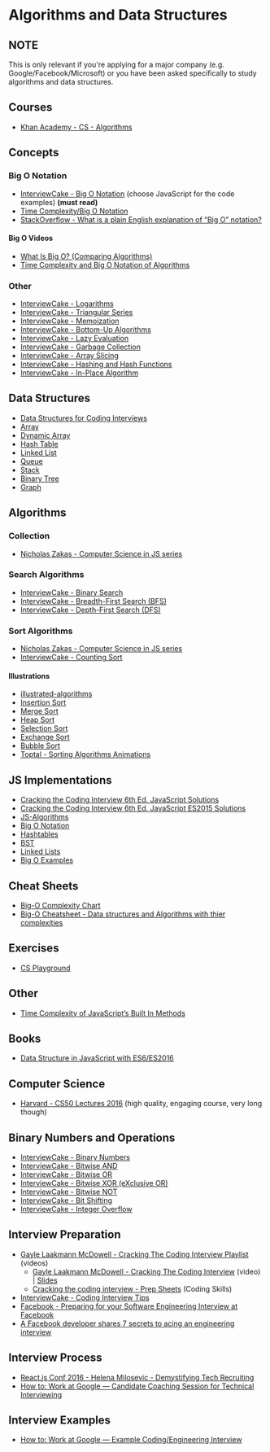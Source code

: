 Algorithms and Data Structures
===============================

NOTE
-----

This is only relevant if you're applying for a major company (e.g. Google/Facebook/Microsoft) or you
have been asked specifically to study algorithms and data structures.

Courses
---------

- [Khan Academy - CS - Algorithms](https://www.khanacademy.org/computing/computer-science/algorithms)

Concepts
---------

### Big O Notation

- [InterviewCake - Big O Notation](https://www.interviewcake.com/article/javascript/big-o-notation-time-and-space-complexity) (choose JavaScript for the code examples) **(must read)**
- [Time Complexity/Big O Notation](https://medium.com/javascript-scene/time-complexity-big-o-notation-1a4310c3ee4b)
- [StackOverflow - What is a plain English explanation of “Big O” notation?](http://stackoverflow.com/questions/487258/what-is-a-plain-english-explanation-of-big-o-notation)

#### Big O Videos

- [What Is Big O? (Comparing Algorithms)](https://www.youtube.com/watch?v=MyeV2_tGqvw)
- [Time Complexity and Big O Notation of Algorithms](https://www.youtube.com/watch?v=GhFmRmCK2Ck)

### Other

- [InterviewCake - Logarithms](https://www.interviewcake.com/article/python/logarithms)
- [InterviewCake - Triangular Series](https://www.interviewcake.com/concept/javascript/triangular-series)
- [InterviewCake - Memoization](https://www.interviewcake.com/concept/javascript/memoization)
- [InterviewCake - Bottom-Up Algorithms](https://www.interviewcake.com/concept/javascript/bottom-up)
- [InterviewCake - Lazy Evaluation](https://www.interviewcake.com/concept/javascript/lazy)
- [InterviewCake - Garbage Collection](https://www.interviewcake.com/concept/javascript/garbage-collection)
- [InterviewCake - Array Slicing](https://www.interviewcake.com/concept/javascript/slice)
- [InterviewCake - Hashing and Hash Functions](https://www.interviewcake.com/concept/javascript/hashing)
- [InterviewCake - In-Place Algorithm](https://www.interviewcake.com/concept/javascript/in-place)

Data Structures
-----------------

- [Data Structures for Coding Interviews](https://www.interviewcake.com/article/javascript/data-structures-coding-interview)
- [Array](https://www.interviewcake.com/concept/javascript/array)
- [Dynamic Array](https://www.interviewcake.com/concept/javascript/dynamic-array-amortized-analysis)
- [Hash Table](https://www.interviewcake.com/concept/javascript/hash-map)
- [Linked List](https://www.interviewcake.com/concept/javascript/linked-list)
- [Queue](https://www.interviewcake.com/concept/javascript/queue)
- [Stack](https://www.interviewcake.com/concept/javascript/stack)
- [Binary Tree](https://www.interviewcake.com/concept/javascript/binary-tree)
- [Graph](https://www.interviewcake.com/concept/javascript/graph)

Algorithms
------------

### Collection

- [Nicholas Zakas - Computer Science in JS series](https://www.nczonline.net/blog/tag/computer-science/)

### Search Algorithms

- [InterviewCake - Binary Search](https://www.interviewcake.com/concept/javascript/binary-search)
- [InterviewCake - Breadth-First Search (BFS)](https://www.interviewcake.com/concept/javascript/bfs)
- [InterviewCake - Depth-First Search (DFS)](https://www.interviewcake.com/concept/javascript/dfs)

### Sort Algorithms

- [Nicholas Zakas - Computer Science in JS series](https://www.nczonline.net/blog/tag/computer-science/)
- [InterviewCake - Counting Sort](https://www.interviewcake.com/concept/javascript/counting-sort)

#### Illustrations

- [illustrated-algorithms](https://github.com/skidding/illustrated-algorithms)
- [Insertion Sort](http://www.ee.ryerson.ca/~courses/coe428/sorting/insertionsort.html)
- [Merge Sort](http://www.ee.ryerson.ca/~courses/coe428/sorting/mergesort.html)
- [Heap Sort](http://www.ee.ryerson.ca/~courses/coe428/sorting/heapsort.html)
- [Selection Sort](http://www.ee.ryerson.ca/~courses/coe428/sorting/selectionsort.html)
- [Exchange Sort](http://www.ee.ryerson.ca/~courses/coe428/sorting/exchangesort.html)
- [Bubble Sort](http://www.ee.ryerson.ca/~courses/coe428/sorting/bubblesort.html)
- [Toptal - Sorting Algorithms Animations](https://www.toptal.com/developers/sorting-algorithms)

JS Implementations
-------------------

- [Cracking the Coding Interview 6th Ed. JavaScript Solutions](https://github.com/careercup/CtCI-6th-Edition-JavaScript/tree/master)
- [Cracking the Coding Interview 6th Ed. JavaScript ES2015 Solutions](https://github.com/careercup/CtCI-6th-Edition-JavaScript-ES2015)
- [JS-Algorithms](https://github.com/duereg/js-algorithms)
- [Big O Notation](https://repl.it/EzF6/1)
- [Hashtables](https://repl.it/FDY1/0)
- [BST](https://repl.it/FDSb/1)
- [Linked Lists](https://repl.it/Eyct/40)
- [Big O Examples](https://github.com/cyk/big-o-js)

Cheat Sheets
-------------

- [Big-O Complexity Chart](http://bigocheatsheet.com/)
- [Big-O Cheatsheet - Data structures and Algorithms with thier complexities](https://www.hackerearth.com/practice/notes/big-o-cheatsheet-series-data-structures-and-algorithms-with-thier-complexities-1/)

Exercises
----------

- [CS Playground](http://cs-playground-react.surge.sh/)

Other
------

- [Time Complexity of JavaScript’s Built In Methods](http://www.pdiniz.com/time-complexity-of-javascripts-built-in-methods/)

Books
------

- [Data Structure in JavaScript with ES6/ES2016](https://www.gitbook.com/book/pmary/data-structure-in-javascript/details)

Computer Science
-----------------

- [Harvard - CS50 Lectures 2016](https://www.youtube.com/playlist?list=PLhQjrBD2T382VRUw5ZpSxQSFrxMOdFObl) (high quality, engaging course, very long though)

Binary Numbers and Operations
------------------------------

- [InterviewCake - Binary Numbers](https://www.interviewcake.com/concept/javascript/binary-numbers)
- [InterviewCake - Bitwise AND](https://www.interviewcake.com/concept/javascript/and)
- [InterviewCake - Bitwise OR](https://www.interviewcake.com/concept/javascript/or)
- [InterviewCake - Bitwise XOR (eXclusive OR)](https://www.interviewcake.com/concept/javascript/xor)
- [InterviewCake - Bitwise NOT](https://www.interviewcake.com/concept/javascript/not)
- [InterviewCake - Bit Shifting](https://www.interviewcake.com/concept/javascript/bit-shift)
- [InterviewCake - Integer Overflow](https://www.interviewcake.com/concept/javascript/integer-overflow)

Interview Preparation
----------------------

- [Gayle Laakmann McDowell - Cracking The Coding Interview Playlist](https://www.youtube.com/playlist?list=PLX6IKgS15Ue02WDPRCmYKuZicQHit9kFt) (videos)
  - [Gayle Laakmann McDowell - Cracking The Coding Interview](https://www.youtube.com/watch?v=wXPGxOcna-A) (video) | [Slides](https://www.slideshare.net/gayle2/cracking-the-coding-interview-7-steps-udacity)
  - [Cracking the coding interview - Prep Sheets](http://www.crackingthecodinginterview.com/resources.html) (Coding Skills)
- [InterviewCake - Coding Interview Tips](https://www.interviewcake.com/coding-interview-tips)
- [Facebook - Preparing for your Software Engineering Interview at Facebook](https://www.facebook.com/careers/life/preparing-for-your-software-engineering-interview-at-facebook)
- [A Facebook developer shares 7 secrets to acing an engineering interview](http://www.businessinsider.com/how-to-prepare-for-facebook-engineering-interview-2016-3)

Interview Process
------------------

- [React.js Conf 2016 - Helena Milosevic - Demystifying Tech Recruiting](https://www.youtube.com/watch?v=N233T0epWTs)
- [How to: Work at Google — Candidate Coaching Session for Technical Interviewing](https://youtu.be/oWbUtlUhwa8)

Interview Examples
-------------------

- [How to: Work at Google — Example Coding/Engineering Interview](https://www.youtube.com/watch?v=XKu_SEDAykw)
